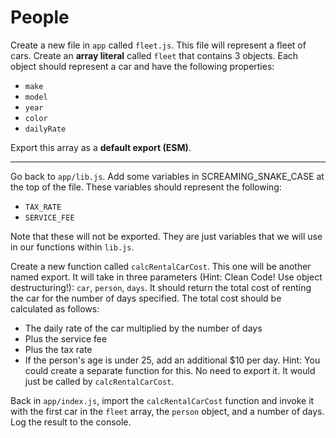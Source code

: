 # People

Create a new file in `app` called `fleet.js`. This file will represent a fleet of cars. Create an **array literal** called `fleet` that contains 3 objects. Each object should represent a car and have the following properties:

- `make`
- `model`
- `year`
- `color`
- `dailyRate`

Export this array as a **default export (ESM)**.

---

Go back to `app/lib.js`. Add some variables in SCREAMING_SNAKE_CASE at the top of the file. These variables should represent the following:

- `TAX_RATE`
- `SERVICE_FEE`

Note that these will not be exported. They are just variables that we will use in our functions within `lib.js`.

Create a new function called `calcRentalCarCost`. This one will be another named export. It will take in three parameters (Hint: Clean Code! Use object destructuring!): `car`, `person`, `days`. It should return the total cost of renting the car for the number of days specified. The total cost should be calculated as follows:

- The daily rate of the car multiplied by the number of days
- Plus the service fee
- Plus the tax rate
- If the person's age is under 25, add an additional $10 per day. Hint: You could create a separate function for this. No need to export it. It would just be called by `calcRentalCarCost`.

Back in `app/index.js`, import the `calcRentalCarCost` function and invoke it with the first car in the `fleet` array, the `person` object, and a number of days. Log the result to the console.
